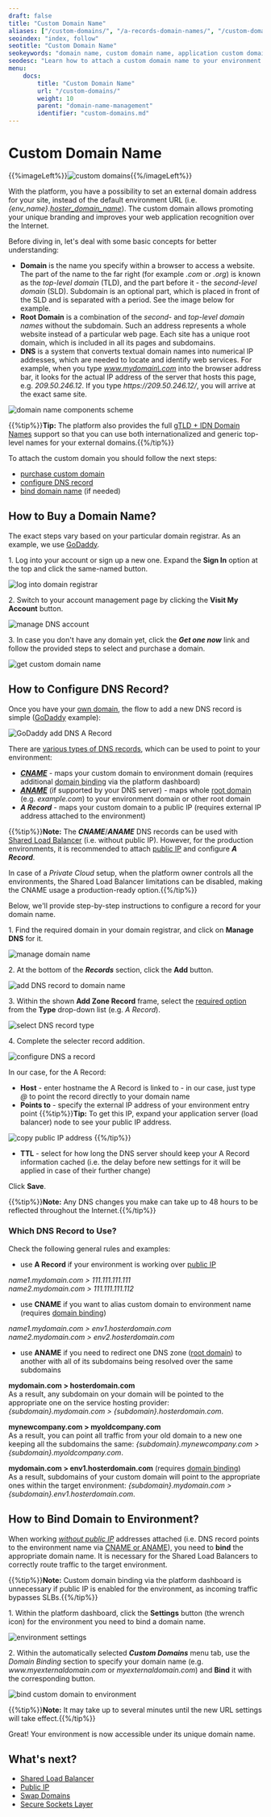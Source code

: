 ```yaml
---
draft: false
title: "Custom Domain Name"
aliases: ["/custom-domains/", "/a-records-domain-names/", "/custom-domain-via-arecord/", "/custom-domain-via-cname/"]
seoindex: "index, follow"
seotitle: "Custom Domain Name"
seokeywords: "domain name, custom domain name, application custom domain, dns record, cname, aname, a record, cname record, aname record, configure custom domain, bind domain name, configure dns, root domain, dns record examples, domain name redirect, root domain redirect"
seodesc: "Learn how to attach a custom domain name to your environment instead of the default URL with your hosting provider domain. Configure required DNS records (CNAME, ANAME, A Record) to point traffic correctly."
menu: 
    docs:
        title: "Custom Domain Name"
        url: "/custom-domains/"
        weight: 10
        parent: "domain-name-management"
        identifier: "custom-domains.md"
---
```


# Custom Domain Name

{{%imageLeft%}}![custom domains](01-custom-domais.png){{%/imageLeft%}}

With the platform, you have a possibility to set an external domain address for your site, instead of the default environment URL (i.e. *{env_name}.[hoster_domain_name](/paas-hosting-providers/)*). The custom domain allows promoting your unique branding and improves your web application recognition over the Internet.

Before diving in, let's deal with some basic concepts for better understanding:

* **Domain** is the name you specify within a browser to access a website. The part of the name to the far right (for example *.com* or *.org*) is known as the *top-level domain* (TLD), and the part before it - the *second-level domain* (SLD). Subdomain is an optional part, which is placed in front of the SLD and is separated with a period. See the image below for example.
* **Root Domain** <a id="root-domain"></a>is a combination of the *second-* and *top-level domain names* without the subdomain. Such an address represents a whole website instead of a particular web page. Each site has a unique root domain, which is included in all its pages and subdomains.
* **DNS** is a system that converts textual domain names into numerical IP addresses, which are needed to locate and identify web services. For example, when you type *www.mydomain\.com* into the browser address bar, it looks for the actual IP address of the server that hosts this page, e.g. *209.50.246.12*. If you type *https:\//209.50.246.12/*, you will arrive at the exact same site.

![domain name components scheme](02-domain-name-components-scheme.png)

{{%tip%}}**Tip:** The platform also provides the full [gTLD + IDN Domain Names](/tld-idn-domain/) support so that you can use both internationalized and generic top-level names for your external domains.{{%/tip%}}

To attach the custom domain you should follow the next steps:

- [purchase custom domain](#how-to-buy-a-domain-name)
- [configure DNS record](#how-to-configure-dns-record)
- [bind domain name](#how-to-bind-domain-to-environment) (if needed)


## How to Buy a Domain Name?

The exact steps vary based on your particular domain registrar. As an example, we use [GoDaddy](https://www.godaddy.com/).

1\. Log into your account or sign up a new one. Expand the **Sign In** option at the top and click the same-named button.

![log into domain registrar](03-log-into-domain-registrar.png)

2\. Switch to your account management page by clicking the **Visit My Account** button.

![manage DNS account](04-manage-dns-account.png)

3\. In case you don't have any domain yet, click the ***Get one now*** link and follow the provided steps to select and purchase a domain.

![get custom domain name](05-get-custom-domain-name.png)


## How to Configure DNS Record?

Once you have your [own domain](#how-to-buy-a-domain-name), the flow to add a new DNS record is simple ([GoDaddy](https://www.godaddy.com/) example):

![GoDaddy add DNS A Record](05-1-godaddy-add-dns-a-record.gif)

There are [various types of DNS records](#which-dns-record-to-use), which can be used to point to your environment:

* ***[CNAME](https://en.wikipedia.org/wiki/CNAME_record)*** - maps your custom domain to environment domain  (requires additional [domain binding](#how-to-bind-domain-to-environment) via the platform dashboard)
* ***[ANAME](https://en.wikipedia.org/wiki/CNAME_record#ANAME_record)*** (if supported by your DNS server) - maps whole [root domain](#root-domain) (e.g. *example.com*) to your environment domain or other root domain
* ***A Record*** - maps your custom domain to a public IP (requires external IP address attached to the environment)

{{%tip%}}**Note:** The ***CNAME***/***ANAME*** DNS records can be used with [Shared Load Balancer](/shared-load-balancer/) (i.e. without public IP). However, for the production environments, it is recommended to attach [public IP](/public-ip/) and configure ***A Record***.  

In case of a *Private Cloud* setup, when the platform owner controls all the environments, the Shared Load Balancer limitations can be disabled, making the CNAME usage a production-ready option.{{%/tip%}}

Below, we'll provide step-by-step instructions to configure a record for your domain name.

1\. Find the required domain in your domain registrar, and click on **Manage DNS** for it.

![manage domain name](06-manage-domain-name.png)

2\. At the bottom of the ***Records*** section, click the **Add** button.

![add DNS record to domain name](07-add-dns-record-to-domain-name.png)

3\. Within the shown **Add Zone Record** frame, select the [required option](#which-dns-record-to-use) from the **Type** drop-down list (e.g. *A Record*).

![select DNS record type](08-select-dns-record-type.png)

4\. Complete the selecter record addition.

![configure DNS a record](09-configure-dns-a-record.png)

In our case, for the A Record:

* **Host** - enter hostname the A Record is linked to - in our case, just type *@* to point the record directly to your domain name
* **Points to** - specify the external IP address of your environment entry point
{{%tip%}}**Tip:** To get this IP, expand your application server (load balancer) node to see your public IP address.

![copy public IP address](10-copy-public-ip-address.png)
{{%/tip%}}
* **TTL** - select for how long the DNS server should keep your A Record information cached (i.e. the delay before new settings for it will be applied in case of their further change)

Click **Save**.

{{%tip%}}**Note:** Any DNS changes you make can take up to 48 hours to be reflected throughout the Internet.{{%/tip%}}

### Which DNS Record to Use?

Check the following general rules and examples:

* use **A Record** if your environment is working over [public IP](/public-ip/)

*name1.mydomain.com > 111.111.111.111*<br>
*name2.mydomain.com > 111.111.111.112*

* use **CNAME** if you want to alias custom domain to environment name (requires [domain binding](#how-to-bind-domain-to-environment))

*name1.mydomain.com > env1.hosterdomain.com*<br>
*name2.mydomain.com > env2.hosterdomain.com*

* use **ANAME** if you need to redirect one DNS zone ([root domain](#root-domain)) to another with all of its subdomains being resolved over the same subdomains

**mydomain.com > hosterdomain.com**<br>
As a result, any subdomain on your domain will be pointed to the appropriate one on the service hosting provider: *{subdomain}.mydomain.com > {subdomain}.hosterdomain.com*.

**mynewcompany.com > myoldcompany.com**<br>
As a result, you can point all traffic from your old domain to a new one keeping all the subdomains the same: *{subdomain}.mynewcompany.com > {subdomain}.myoldcompany.com*.

**mydomain.com > env1.hosterdomain.com** (requires [domain binding](#how-to-bind-domain-to-environment))<br>
As a result, subdomains of your custom domain will point to the appropriate ones within the target environment: *{subdomain}.mydomain.com > {subdomain}.env1.hosterdomain.com*.


## How to Bind Domain to Environment?

When working <u>*without public IP*</u> addresses attached (i.e. DNS record points to the environment name via [CNAME or ANAME](#which-dns-record-to-use)), you need to **bind** the appropriate domain name. It is necessary for the Shared Load Balancers to correctly route traffic to the target environment.

{{%tip%}}**Note:** Custom domain binding via the platform dashboard is unnecessary if public IP is enabled for the environment, as incoming traffic bypasses SLBs.{{%/tip%}}

1\. Within the platform dashboard, click the **Settings** button (the wrench icon) for the environment you need to bind a domain name.

![environment settings](11-environment-settings.png)

2\. Within the automatically selected ***Custom Domains*** menu tab, use the *Domain Binding* section to specify your domain name (e.g. *<span>www</span>.myexternaldomain.com* or *myexternaldomain.com*) and **Bind** it with the corresponding button.

![bind custom domain to environment](12-bind-custom-domain-to-environment.png)

{{%tip%}}**Note:** It may take up to several minutes until the new URL settings will take effect.{{%/tip%}}

Great! Your environment is now accessible under its unique domain name.


## What's next?

* [Shared Load Balancer](/shared-load-balancer/)
* [Public IP](/public-ip/)
* [Swap Domains](/swap-domains/)
* [Secure Sockets Layer](/secure-sockets-layer/)